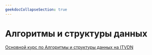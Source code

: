 ```yaml
---
geekdocCollapseSection: true
---
```


# Алгоритмы и структуры данных

[Основной курс по Алгоритмы и структуры данных на ITVDN](https://itvdn.com/ru/video/algorithms-and-data-structures-renewed)
